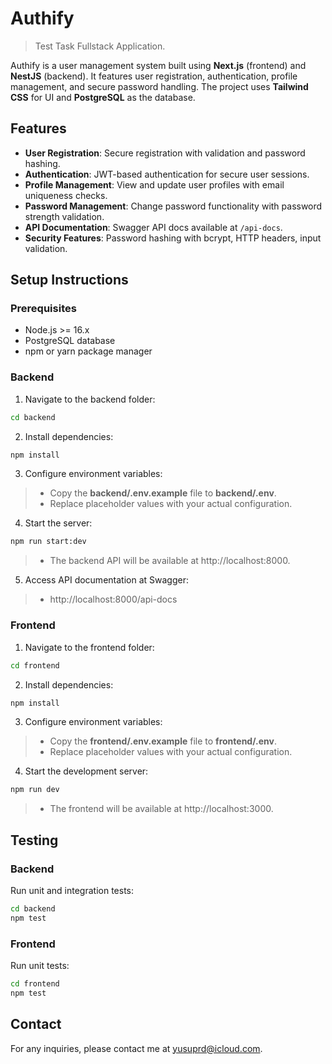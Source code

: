 # Authify

> Test Task Fullstack Application.

Authify is a user management system built using **Next.js** (frontend) and **NestJS** (backend). It features user registration, authentication, profile management, and secure password handling. The project uses **Tailwind CSS** for UI and **PostgreSQL** as the database.

## Features

- **User Registration**: Secure registration with validation and password hashing.
- **Authentication**: JWT-based authentication for secure user sessions.
- **Profile Management**: View and update user profiles with email uniqueness checks.
- **Password Management**: Change password functionality with password strength validation.
- **API Documentation**: Swagger API docs available at `/api-docs`.
- **Security Features**: Password hashing with bcrypt, HTTP headers, input validation.

## Setup Instructions

### Prerequisites
- Node.js >= 16.x
- PostgreSQL database
- npm or yarn package manager

### Backend
1. Navigate to the backend folder:

```bash
cd backend
```

2. Install dependencies:
```bash
npm install
```

3. Configure environment variables:
> - Copy the **backend/.env.example** file to **backend/.env**.
> - Replace placeholder values with your actual configuration.

4. Start the server:
```bash
npm run start:dev
```
> - The backend API will be available at http://localhost:8000.

5. Access API documentation at Swagger:
> - http://localhost:8000/api-docs

### Frontend
1. Navigate to the frontend folder:
```bash
cd frontend
```

2. Install dependencies:
```bash
npm install
```

3. Configure environment variables:
> - Copy the **frontend/.env.example** file to **frontend/.env**.
> - Replace placeholder values with your actual configuration.

4. Start the development server:
```bash
npm run dev
```
> - The frontend will be available at http://localhost:3000.

## Testing
### Backend
Run unit and integration tests:
```bash
cd backend
npm test
```

### Frontend
Run unit tests:
```bash
cd frontend
npm test
```
## Contact
For any inquiries, please contact me at yusuprd@icloud.com.
